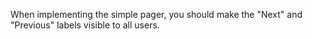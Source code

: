 When implementing the simple pager, you should make the "Next" and "Previous" labels visible to all users.
